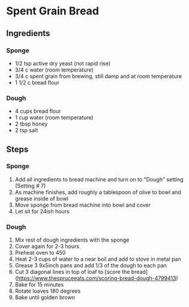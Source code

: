 # Spent Grain Bread

## Ingredients

### Sponge
* 1/2 tsp active dry yeast (not rapid rise)
* 3/4 c water (room temperature)
* 3/4 c spent grain from brewing, still damp and at room temperature
* 1 1/2 c bread flour

### Dough
* 4 cups bread flour
* 1 cup water (room temperature)
* 2 tbsp honey
* 2 tsp salt

## Steps

### Sponge
1. Add all ingredients to bread machine and turn on to "Dough" setting (Setting # 7)
1. As machine finishes, add roughly a tablespoon of olive to bowl and grease inside of bowl
1. Move sponge from bread machine into bowl and cover
1. Let sit for 24ish hours

### Dough
1. Mix rest of dough ingredients with the sponge
1. Cover again for 2-3 hours
1. Preheat oven to 450
1. Heat 2-3 cups of water to a near boil and add to stove in metal pan
1. Grease 3 9x5inch pans and add 1/3 of the dough to each pan
1. Cut 3 diagonal lines in top of loaf to [score the bread] (https://www.thespruceeats.com/scoring-bread-dough-4799413) 
1. Bake for 15 minutes
1. Rotate loaves 180 degrees
1. Bake until golden brown

